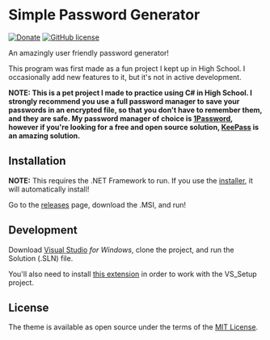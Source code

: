 # Simple Password Generator

[![Donate](https://img.shields.io/badge/Donate-Square%20Cash-brightgreen.svg?style=for-the-badge)](https://cash.me/$HobbieJ)
[![GitHub license](https://img.shields.io/github/license/HobbieJ/PasswordGenerator.svg?longCache=true&style=for-the-badge)](https://github.com/HobbieJ/PasswordGenerator/blob/master/LICENSE)

An amazingly user friendly password generator!

This program was first made as a fun project I kept up in High School. I occasionally add new features to it, but it's not in active development.

**NOTE: This is a pet project I made to practice using C# in High School. I strongly recommend you use a full password manager to save your passwords in an encrypted file, so that you don't have to remember them, and they are safe. My password manager of choice is [1Password](https://1password.com/), however if you're looking for a free and open source solution, [KeePass](https://keepass.info/) is an amazing solution.**

## Installation
**NOTE:** This requires the .NET Framework to run. If you use the [installer](https://github.com/HobbieJ/PasswordGenerator/releases), it will automatically install!

Go to the [releases](https://github.com/HobbieJ/PasswordGenerator/releases) page, download the .MSI, and run!

## Development

Download [Visual Studio](https://visualstudio.microsoft.com/) *for Windows*, clone the project, and run the Solution (.SLN) file.

You'll also need to install [this extension](https://marketplace.visualstudio.com/items?itemName=VisualStudioClient.MicrosoftVisualStudio2017InstallerProjects) in order to work with the VS_Setup project.

## License

The theme is available as open source under the terms of the [MIT License](https://opensource.org/licenses/MIT).